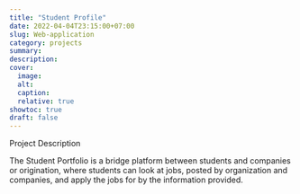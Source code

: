 ```yaml
---
title: "Student Profile"
date: 2022-04-04T23:15:00+07:00
slug: Web-application
category: projects
summary:
description:
cover:
  image:
  alt:
  caption:
  relative: true
showtoc: true
draft: false
---
```


Project Description

The Student Portfolio is a bridge platform between students and companies or origination, where students can look at jobs, posted by organization and companies, and apply the jobs for by the information provided. 

